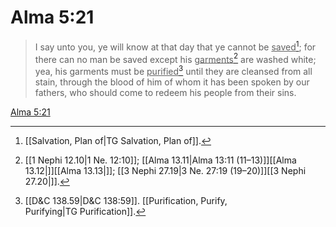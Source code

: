 # Alma 5:21

> I say unto you, ye will know at that day that ye cannot be <u>saved</u>[^a]; for there can no man be saved except his <u>garments</u>[^b] are washed white; yea, his garments must be <u>purified</u>[^c] until they are cleansed from all stain, through the blood of him of whom it has been spoken by our fathers, who should come to redeem his people from their sins.

[Alma 5:21](https://www.churchofjesuschrist.org/study/scriptures/bofm/alma/5?lang=eng&id=p21#p21)


[^a]: [[Salvation, Plan of|TG Salvation, Plan of]].  
[^b]: [[1 Nephi 12.10|1 Ne. 12:10]]; [[Alma 13.11|Alma 13:11 (11–13)]][[Alma 13.12|]][[Alma 13.13|]]; [[3 Nephi 27.19|3 Ne. 27:19 (19–20)]][[3 Nephi 27.20|]].  
[^c]: [[D&C 138.59|D&C 138:59]]. [[Purification, Purify, Purifying|TG Purification]].  
